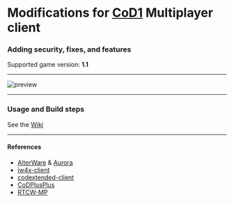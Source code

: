 # Modifications for [CoD1](https://en.wikipedia.org/wiki/Call_of_Duty_(video_game)) Multiplayer client
### Adding security, fixes, and features
Supported game version: **1.1**
___
![preview](https://github.com/user-attachments/assets/d18e55e4-a588-45e7-a737-624297a96335)
___
### Usage and Build steps
See the [Wiki](https://github.com/raphael12333/iw1x-client/wiki)
___
#### References
- [AlterWare](https://alterware.dev/) & [Aurora](https://auroramod.dev/)
- [iw4x-client](https://github.com/iw4x/iw4x-client)
- [codextended-client](https://github.com/xtnded/codextended-client)
- [CoDPlusPlus](https://github.com/kartjom/CoDPlusPlus)
- [RTCW-MP](https://github.com/id-Software/RTCW-MP/)
